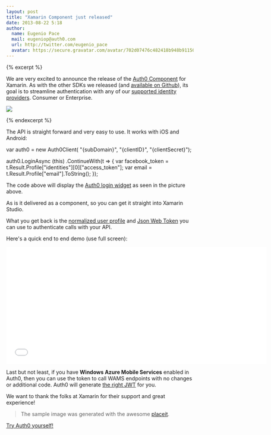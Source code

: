 ```yaml
---
layout: post
title: "Xamarin Component just released"
date: 2013-08-22 5:18
author: 
  name: Eugenio Pace
  mail: eugeniop@auth0.com
  url: http://twitter.com/eugenio_pace
  avatar: https://secure.gravatar.com/avatar/702d07476c482418b948b911504137a5?s=60
---
```


{% excerpt %}

We are very excited to announce the release of the [Auth0 Component](http://components.xamarin.com/view/Auth0Client/) for Xamarin. As with the other SDKs we released (and [available on Github](http://github.com/auth0)), its goal is to streamline authentication with any of our [supported identity providers](http://docs.auth0.com/identityproviders). Consumer or Enterprise.

![](http://components.xamarin.com/resources/icons/component-283/Auth0-Xamarin-iOS-602-400-slideshow-resize.png)

{% endexcerpt %}

The API is straight forward and very easy to use. It works with iOS and Android:

  var auth0 = new Auth0Client(
      "{subDomain}",
      "{clientID}",
      "{clientSecret}");

  auth0.LoginAsync (this)
       .ContinueWith(t => { 
            var facebook_token = t.Result.Profile["identities"][0]["access_token"];
            var email = t.Result.Profile["email"].ToString();
 	  });

The code above will display the [Auth0 login widget](https://docs.auth0.com/login-widget) as seen in the picture above.

As is it delivered as a component, so you can get it straight into Xamarin Studio.

What you get back is the [normalized user profile](https://docs.auth0.com/user-profile) and [Json Web Token](http://docs.auth0.com/jwt) you can use to authenticate calls with your API.

Here's a quick end to end demo (use full screen):

<iframe width="700" height="315" src="//www.youtube.com/embed/7enbd_BQRdE?rel=0&vq=hd1080" frameborder="0" allowfullscreen></iframe>

Last but not least, if you have **Windows Azure Mobile Services** enabled in Auth0, then you can use the token to call WAMS endpoints with no changes or additional code. Auth0 will generate [the right JWT](https://docs.auth0.com/jwt#5) for you.

We want to thank the folks at Xamarin for their support and great experience! 

> The sample image was generated with the awesome [placeit](http://placeit.breezi.com/).

[Try Auth0 yourself!](http://www.auth0.com)